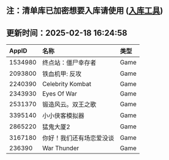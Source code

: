 ## 注：清单库已加密想要入库请使用 ([入库工具](https://github.com/BlankTMing/ManifestAutoUpdate/releases))

## 更新时间：2025-02-18 16:24:58
| AppID | 名称 | 类型  |
| :-------------------- | :----------------------------- | :----------- |
| 1534980 | 终点站：僵尸幸存者| Game |
| 2093800 | 铁血机甲: 反攻| Game |
| 2240390 | Celebrity Kombat| Game |
| 2343930 | Eyes Of War| Game |
| 2531370 | 锻造风云。双王之歌| Game |
| 3395140 | 小小侠客模拟器| Game |
| 2865220 | 猛鬼大厦2| Game |
| 3167180 | 你好！我们还有场恋爱没谈| Game |
| 236390 | War Thunder| Game |
